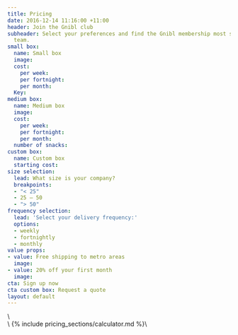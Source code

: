 ```yaml
---
title: Pricing
date: 2016-12-14 11:16:00 +11:00
header: Join the Gnibl club
subheader: Select your preferences and find the Gnibl membership most suited to your
  team.
small box:
  name: Small box
  image: 
  cost:
    per week: 
    per fortnight: 
    per month: 
  Key: 
medium box:
  name: Medium box
  image: 
  cost:
    per week: 
    per fortnight: 
    per month: 
  number of snacks: 
custom box:
  name: Custom box
  starting cost: 
size selection:
  lead: What size is your company?
  breakpoints:
  - "< 25"
  - 25 – 50
  - "> 50"
frequency selection:
  lead: 'Select your delivery frequency:'
  options:
  - weekly
  - fortnightly
  - monthly
value props:
- value: Free shipping to metro areas
  image: 
- value: 20% off your first month
  image: 
cta: Sign up now
cta custom box: Request a quote
layout: default
---
```


<main class="pricing">\
<div class="table hidden-xs"></div>\
{% include pricing_sections/calculator.md %}\
</main>